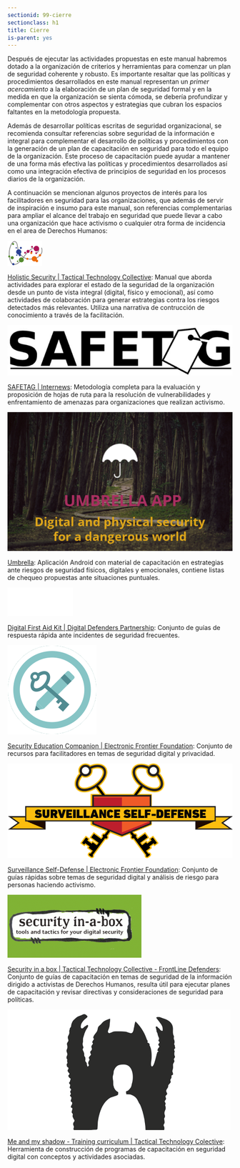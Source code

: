 ```yaml
---
sectionid: 99-cierre
sectionclass: h1
title: Cierre
is-parent: yes
---
```


Después de ejecutar las actividades propuestas en este manual habremos dotado a la organización de criterios y herramientas para comenzar un plan de seguridad coherente y robusto. Es importante resaltar que las políticas y procedimientos desarrollados en este manual representan un *primer acercamiento* a la elaboración de un plan de seguridad formal y en la medida en que la organización se sienta cómoda, se debería profundizar y complementar con otros aspectos y estrategias que cubran los espacios faltantes en la metodología propuesta.

Además de desarrollar políticas escritas de seguridad organizacional, se recomienda consultar referencias sobre seguridad de la información e integral para complementar el desarrollo de políticas y procedimientos con la generación de un plan de capacitación en seguridad para todo el equipo de la organización. Este proceso de capacitación puede ayudar a mantener de una forma más efectiva las políticas y procedimientos desarrollados así como una integración efectiva de principios de seguridad en los procesos diarios de la organización.

A continuación se mencionan algunos proyectos de interés para los facilitadores en seguridad para las organizaciones, que además de servir de inspiración e insumo para este manual, son referencias complementarias para ampliar el alcance del trabajo en seguridad que puede llevar a cabo una organización que hace activismo o cualquier otra forma de incidencia en el area de Derechos Humanos:

![logo](9901/holistic.png)

[Holistic Security | Tactical Technology Collective](https://holistic-security.tacticaltech.org): Manual que aborda actividades para explorar el estado de la seguridad de la organización desde un punto de vista integral (digital, físico y emocional), así como actividades de colaboración para generar estrategias contra los riesgos detectados más relevantes. Utiliza una narrativa de contrucción de conocimiento a través de la facilitación.

![logo](9901/safetag.jpg)

[SAFETAG | Internews](https://safetag.org): Metodología completa para la evaluación y proposición de hojas de ruta para la resolución de vulnerabilidades y enfrentamiento de amenazas para organizaciones que realizan activismo.

![logo](9901/umbrella.png)

[Umbrella](https://secfirst.org): Aplicación Android con material de capacitación en estrategias ante riesgos de seguridad físicos, digitales y emocionales, contiene listas de chequeo propuestas ante situaciones puntuales.

![logo](9901/dfak.png)

[Digital First Aid Kit | Digital Defenders Partnership](https://rarenet.github.io/DFAK/es/): Conjunto de guías de respuesta rápida ante incidentes de seguridad frecuentes.

![logo](9901/securitycompanion.png)

[Security Education Companion | Electronic Frontier Foundation](https://sec.eff.org): Conjunto de recursos para facilitadores en temas de seguridad digital y privacidad.

![logo](9901/ssd.png)

[Surveillance Self-Defense | Electronic Frontier Foundation](https://ssd.eff.org): Conjunto de guías rápidas sobre temas de seguridad digital y análisis de riesgo para personas haciendo activismo.

![logo](9901/securityinabox.png)

[Security in a box | Tactical Technology Collective - FrontLine Defenders](https://securityinabox.org/en/): Conjunto de guías de capacitación en temas de seguridad de la información dirigido a activistas de Derechos Humanos, resulta útil para ejecutar planes de capacitación y revisar directivas y consideraciones de seguridad para políticas.

![logo](9901/myshadow.png)

[Me and my shadow - Training curriculum | Tactical Technology Colective](https://myshadow.org/train): Herramienta de construcción de programas de capacitación en seguridad digital con conceptos y actividades asociadas.
